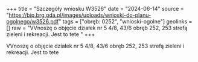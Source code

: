 +++
title = "Szczegóły wniosku W3526"
date = "2024-06-14"
source = "https://bip.brg.gda.pl/images/uploads/wnioski-do-planu-ogolnego/w3526.pdf"
tags = ["obręb: 0252", "wnioski-ogolne"]
geolinks = []
raw = "VVnoszę o objęcie działek nr 5 4/8, 43/6 obręb 252, 253 strefą zieleni i rekreacji. Jest to tete "
+++

VVnoszę o objęcie działek nr 5 4/8, 43/6 obręb 252, 253 strefą zieleni i rekreacji. Jest to tete



